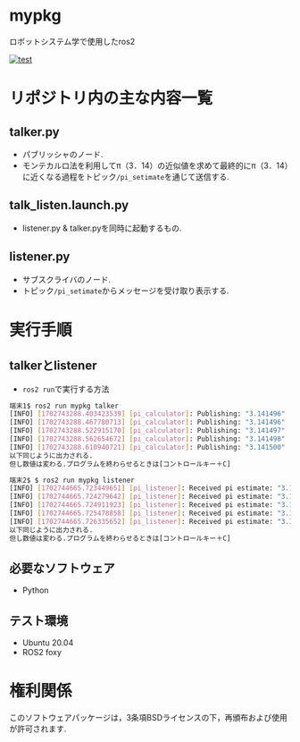 # mypkg
ロボットシステム学で使用したros2  

[![test](https://github.com/kinji2546/mypkg/actions/workflows/test.yml/badge.svg?branch=kada)](https://github.com/kinji2546/mypkg/actions/workflows/test.yml)



# リポジトリ内の主な内容一覧

## talker.py
* パブリッシャのノード.  
* モンテカルロ法を利用してπ（3．14）の近似値を求めて最終的にπ（3．14）に近くなる過程をトピック`/pi_setimate`を通じて送信する.

## talk_listen.launch.py  
*  listener.py & talker.pyを同時に起動するもの.  

## listener.py  
* サブスクライバのノード.  
* トピック`/pi_setimate`からメッセージを受け取り表示する.

# 実行手順  
## talkerとlistener  
* `ros2 run`で実行する方法
```bash
端末1$ ros2 run mypkg talker
[INFO] [1702743288.403423539] [pi_calculator]: Publishing: "3.141496"
[INFO] [1702743288.467780713] [pi_calculator]: Publishing: "3.141496"
[INFO] [1702743288.522915170] [pi_calculator]: Publishing: "3.141497"
[INFO] [1702743288.562654672] [pi_calculator]: Publishing: "3.141498"
[INFO] [1702743288.610940721] [pi_calculator]: Publishing: "3.141500"
以下同じように出力される.
但し数値は変わる.プログラムを終わらせるときは[コントロールキー＋C]
```

```bash
端末2$ $ ros2 run mypkg listener
[INFO] [1702744665.723449651] [pi_listener]: Received pi estimate: "3.140139057118595"
[INFO] [1702744665.724279642] [pi_listener]: Received pi estimate: "3.140227394222938"
[INFO] [1702744665.724911923] [pi_listener]: Received pi estimate: "3.1402731341625545"
[INFO] [1702744665.725478858] [pi_listener]: Received pi estimate: "3.1401762117060237"
[INFO] [1702744665.726335652] [pi_listener]: Received pi estimate: "3.1402031133367845"
以下同じように出力される.
但し数値は変わる.プログラムを終わらせるときは[コントロールキー＋C]
```

## 必要なソフトウェア  
* Python  

## テスト環境  
* Ubuntu 20.04  
* ROS2 foxy  

# 権利関係  
このソフトウェアパッケージは，3条項BSDライセンスの下，再頒布および使用が許可されます.  
